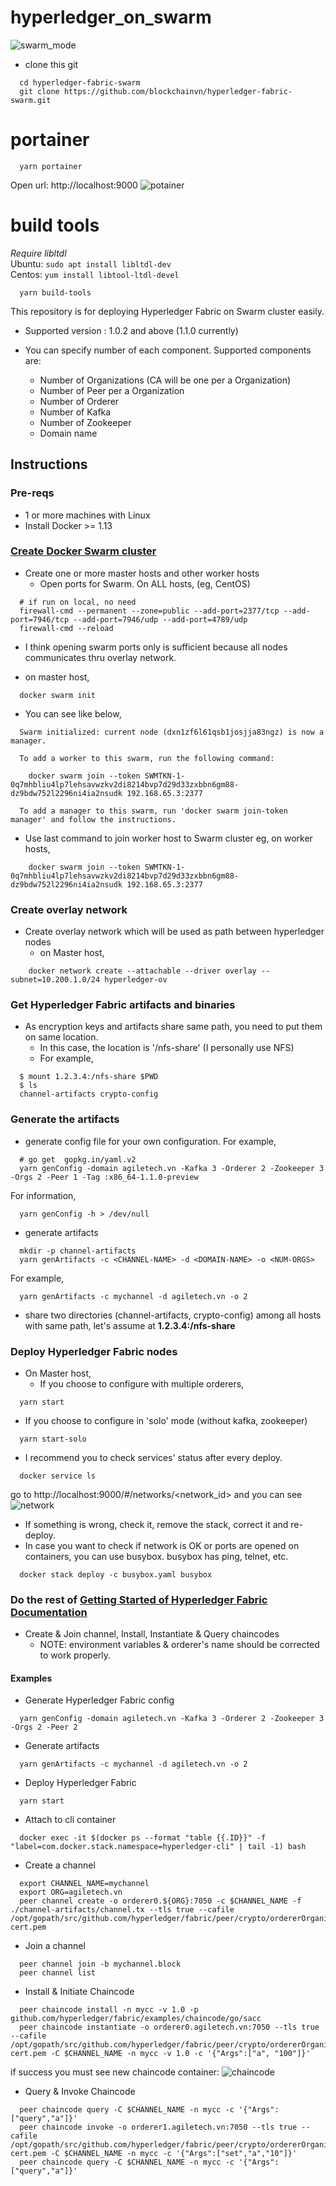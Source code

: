 # hyperledger_on_swarm

![swarm_mode](docs_images/swarm-diagram.png)

* clone this git

```
  cd hyperledger-fabric-swarm
  git clone https://github.com/blockchainvn/hyperledger-fabric-swarm.git
```

# portainer

```
  yarn portainer
```

Open url: http://localhost:9000
![potainer](docs_images/portainer.png)

# build tools

_Require libltdl_  
Ubuntu: `sudo apt install libltdl-dev`  
Centos: `yum install libtool-ltdl-devel`

```
  yarn build-tools
```

This repository is for deploying Hyperledger Fabric on Swarm cluster easily.

* Supported version : 1.0.2 and above (1.1.0 currently)

- You can specify number of each component. Supported components are:

  * Number of Organizations (CA will be one per a Organization)
  * Number of Peer per a Organization
  * Number of Orderer
  * Number of Kafka
  * Number of Zookeeper
  * Domain name

## Instructions

### Pre-reqs

* 1 or more machines with Linux
* Install Docker >= 1.13

### [Create Docker Swarm cluster](https://docs.docker.com/engine/swarm/swarm-tutorial/)

* Create one or more master hosts and other worker hosts
  * Open ports for Swarm. On ALL hosts, (eg, CentOS)

```
  # if run on local, no need
  firewall-cmd --permanent --zone=public --add-port=2377/tcp --add-port=7946/tcp --add-port=7946/udp --add-port=4789/udp
  firewall-cmd --reload
```

* I think opening swarm ports only is sufficient because all nodes communicates thru overlay network.

- on master host,

```
  docker swarm init
```

* You can see like below,

```
  Swarm initialized: current node (dxn1zf6l61qsb1josjja83ngz) is now a manager.

  To add a worker to this swarm, run the following command:

    docker swarm join --token SWMTKN-1-0q7mhbliu4lp7lehsavwzkv2di8214bvp7d29d33zxbbn6gm88-dz9bdw752l2296ni4ia2nsudk 192.168.65.3:2377

  To add a manager to this swarm, run 'docker swarm join-token manager' and follow the instructions.
```

* Use last command to join worker host to Swarm cluster
  eg, on worker hosts,

```
    docker swarm join --token SWMTKN-1-0q7mhbliu4lp7lehsavwzkv2di8214bvp7d29d33zxbbn6gm88-dz9bdw752l2296ni4ia2nsudk 192.168.65.3:2377
```

### Create overlay network

* Create overlay network which will be used as path between hyperledger nodes
  * on Master host,

```
    docker network create --attachable --driver overlay --subnet=10.200.1.0/24 hyperledger-ov
```

### Get Hyperledger Fabric artifacts and binaries

* As encryption keys and artifacts share same path, you need to put them on same location.
  * In this case, the location is '/nfs-share' (I personally use NFS)
  * For example,

```
  $ mount 1.2.3.4:/nfs-share $PWD
  $ ls
  channel-artifacts crypto-config
```

### Generate the artifacts

* generate config file for your own configuration. For example,

```
  # go get  gopkg.in/yaml.v2
  yarn genConfig -domain agiletech.vn -Kafka 3 -Orderer 2 -Zookeeper 3 -Orgs 2 -Peer 1 -Tag :x86_64-1.1.0-preview
```

For information,

```
  yarn genConfig -h > /dev/null
```

* generate artifacts

```
  mkdir -p channel-artifacts
  yarn genArtifacts -c <CHANNEL-NAME> -d <DOMAIN-NAME> -o <NUM-ORGS>
```

For example,

```
  yarn genArtifacts -c mychannel -d agiletech.vn -o 2
```

* share two directories (channel-artifacts, crypto-config) among all hosts with same path, let's assume at **1.2.3.4:/nfs-share**

### Deploy Hyperledger Fabric nodes

* On Master host,
  * If you choose to configure with multiple orderers,

```
  yarn start
```

* If you choose to configure in 'solo' mode (without kafka, zookeeper)

```
  yarn start-solo
```

* I recommend you to check services' status after every deploy.

```
  docker service ls
```

go to http://localhost:9000/#/networks/<network_id> and you can see
![network](docs_images/network.png)

* If something is wrong, check it, remove the stack, correct it and re-deploy.
* In case you want to check if network is OK or ports are opened on containers, you can use busybox. busybox has ping, telnet, etc.

```
  docker stack deploy -c busybox.yaml busybox
```

### Do the rest of [Getting Started of Hyperledger Fabric Documentation](https://hyperledger-fabric.readthedocs.io/en/latest/getting_started.html)

* Create & Join channel, Install, Instantiate & Query chaincodes
  * NOTE: environment variables & orderer's name should be corrected to work properly.

#### Examples

* Generate Hyperledger Fabric config

```
  yarn genConfig -domain agiletech.vn -Kafka 3 -Orderer 2 -Zookeeper 3 -Orgs 2 -Peer 2
```

* Generate artifacts

```
  yarn genArtifacts -c mychannel -d agiletech.vn -o 2
```

* Deploy Hyperledger Fabric

```
  yarn start
```

* Attach to cli container

```
  docker exec -it $(docker ps --format "table {{.ID}}" -f "label=com.docker.stack.namespace=hyperledger-cli" | tail -1) bash
```

* Create a channel

```
  export CHANNEL_NAME=mychannel
  export ORG=agiletech.vn
  peer channel create -o orderer0.${ORG}:7050 -c $CHANNEL_NAME -f ./channel-artifacts/channel.tx --tls true --cafile /opt/gopath/src/github.com/hyperledger/fabric/peer/crypto/ordererOrganizations/$ORG/orderers/orderer0.${ORG}/msp/tlscacerts/tlsca.${ORG}-cert.pem
```

* Join a channel

```
  peer channel join -b mychannel.block
  peer channel list
```

* Install & Initiate Chaincode

```
  peer chaincode install -n mycc -v 1.0 -p github.com/hyperledger/fabric/examples/chaincode/go/sacc
  peer chaincode instantiate -o orderer0.agiletech.vn:7050 --tls true --cafile /opt/gopath/src/github.com/hyperledger/fabric/peer/crypto/ordererOrganizations/agiletech.vn/orderers/orderer0.agiletech.vn/msp/tlscacerts/tlsca.agiletech.vn-cert.pem -C $CHANNEL_NAME -n mycc -v 1.0 -c '{"Args":["a", "100"]}'
```

if success you must see new chaincode container:
![chaincode](docs_images/chaincode.png)

* Query & Invoke Chaincode

```
  peer chaincode query -C $CHANNEL_NAME -n mycc -c '{"Args":["query","a"]}'
  peer chaincode invoke -o orderer1.agiletech.vn:7050 --tls true --cafile /opt/gopath/src/github.com/hyperledger/fabric/peer/crypto/ordererOrganizations/agiletech.vn/orderers/orderer1.agiletech.vn/msp/tlscacerts/tlsca.agiletech.vn-cert.pem -C $CHANNEL_NAME -n mycc -c '{"Args":["set","a","10"]}'
  peer chaincode query -C $CHANNEL_NAME -n mycc -c '{"Args":["query","a"]}'
```

